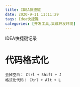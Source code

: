 ```yaml
---
title: IDEA快捷键
date: 2020-9-11 11:11:29
tags: Idea快捷键
categories: [开发工具,集成开发环境]
---
```


IDEA快捷键记录

<!--more-->

# 代码格式化

```
去掉空白： Ctrl + Shift + J
格式化代码： Ctrl + Alt + L
```

